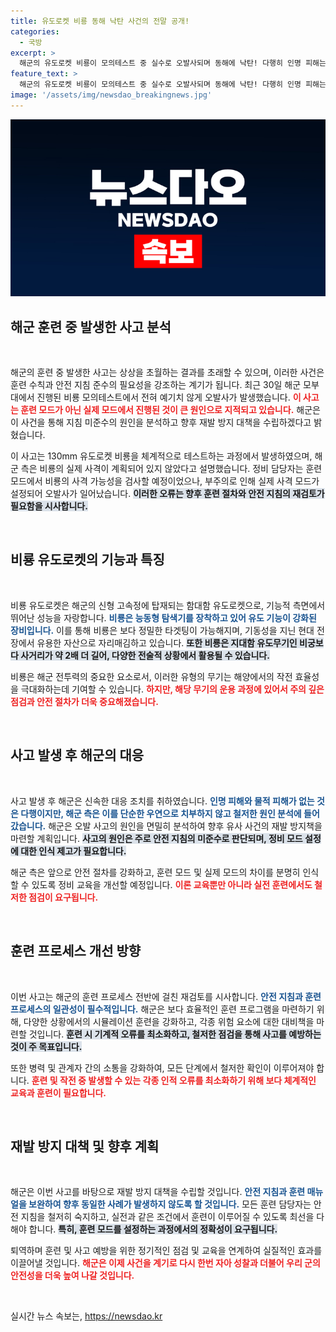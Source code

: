```yaml
---
title: 유도로켓 비룡 동해 낙탄 사건의 전말 공개!
categories:
  - 국방
excerpt: >
  해군의 유도로켓 비룡이 모의테스트 중 실수로 오발사되며 동해에 낙탄! 다행히 인명 피해는 없었지만, 안전 지침 미준수가 초래한 위험을 두고 해군은 원인 분석과 재발 방지 대책 마련에 나설 예정이다. 클릭해 더 알아보세요!
feature_text: >
  해군의 유도로켓 비룡이 모의테스트 중 실수로 오발사되며 동해에 낙탄! 다행히 인명 피해는 없었지만, 안전 지침 미준수가 초래한 위험을 두고 해군은 원인 분석과 재발 방지 대책 마련에 나설 예정이다. 클릭해 더 알아보세요!
image: '/assets/img/newsdao_breakingnews.jpg'
---
```


<p><img src="/assets/img/newsdao_breakingnews.jpg" alt="implanttips 속보" /></p>

<h2 data-ke-size="size26">해군 훈련 중 발생한 사고 분석</h2>

<p data-ke-size="size16">&nbsp;</p>

<p>해군의 훈련 중 발생한 사고는 상상을 초월하는 결과를 초래할 수 있으며, 이러한 사건은 훈련 수칙과 안전 지침 준수의 필요성을 강조하는 계기가 됩니다. 최근 30일 해군 모부대에서 진행된 비룡 모의테스트에서 전혀 예기치 않게 오발사가 발생했습니다. <b><span style="color: #ee2323;">이 사고는 훈련 모드가 아닌 실제 모드에서 진행된 것이 큰 원인으로 지적되고 있습니다.</span></b> 해군은 이 사건을 통해 지침 미준수의 원인을 분석하고 향후 재발 방지 대책을 수립하겠다고 밝혔습니다.</p>

<p>이 사고는 130mm 유도로켓 비룡을 체계적으로 테스트하는 과정에서 발생하였으며, 해군 측은 비룡의 실제 사격이 계획되어 있지 않았다고 설명했습니다. 정비 담당자는 훈련 모드에서 비룡의 사격 가능성을 검사할 예정이었으나, 부주의로 인해 실제 사격 모드가 설정되어 오발사가 일어났습니다. <b><span style="background-color: #21538527;">이러한 오류는 향후 훈련 절차와 안전 지침의 재검토가 필요함을 시사합니다.</span></b> </p>

<p data-ke-size="size16">&nbsp;</p>

<h2 data-ke-size="size26">비룡 유도로켓의 기능과 특징</h2>

<p data-ke-size="size16">&nbsp;</p>

<p>비룡 유도로켓은 해군의 신형 고속정에 탑재되는 함대함 유도로켓으로, 기능적 측면에서 뛰어난 성능을 자랑합니다. <b><span style="color: #1a5490;">비룡은 능동형 탐색기를 장착하고 있어 유도 기능이 강화된 장비입니다.</span></b> 이를 통해 비룡은 보다 정밀한 타겟팅이 가능해지며, 기동성을 지닌 현대 전장에서 유용한 자산으로 자리매김하고 있습니다. <b><span style="background-color: #21538527;">또한 비룡은 지대함 유도무기인 비궁보다 사거리가 약 2배 더 길어, 다양한 전술적 상황에서 활용될 수 있습니다.</span></b></p>

<p>비룡은 해군 전투력의 중요한 요소로서, 이러한 유형의 무기는 해양에서의 작전 효율성을 극대화하는데 기여할 수 있습니다. <b><span style="color: #ee2323;">하지만, 해당 무기의 운용 과정에 있어서 주의 깊은 점검과 안전 절차가 더욱 중요해졌습니다.</span></b> </p>

<p data-ke-size="size16">&nbsp;</p>

<h2 data-ke-size="size26">사고 발생 후 해군의 대응</h2>

<p data-ke-size="size16">&nbsp;</p>

<p>사고 발생 후 해군은 신속한 대응 조치를 취하였습니다. <b><span style="color: #1a5490;">인명 피해와 물적 피해가 없는 것은 다행이지만, 해군 측은 이를 단순한 우연으로 치부하지 않고 철저한 원인 분석에 들어갔습니다.</span></b> 해군은 오발 사고의 원인을 면밀히 분석하여 향후 유사 사건의 재발 방지책을 마련할 계획입니다. <b><span style="background-color: #21538527;">사고의 원인은 주로 안전 지침의 미준수로 판단되며, 정비 모드 설정에 대한 인식 제고가 필요합니다.</span></b></p>

<p>해군 측은 앞으로 안전 절차를 강화하고, 훈련 모드 및 실제 모드의 차이를 분명히 인식할 수 있도록 정비 교육을 개선할 예정입니다. <b><span style="color: #ee2323;">이론 교육뿐만 아니라 실전 훈련에서도 철저한 점검이 요구됩니다.</span></b></p>

<p data-ke-size="size16">&nbsp;</p>

<h2 data-ke-size="size26">훈련 프로세스 개선 방향</h2>

<p data-ke-size="size16">&nbsp;</p>

<p>이번 사고는 해군의 훈련 프로세스 전반에 걸친 재검토를 시사합니다. <b><span style="color: #1a5490;">안전 지침과 훈련 프로세스의 일관성이 필수적입니다.</span></b> 해군은 보다 효율적인 훈련 프로그램을 마련하기 위해, 다양한 상황에서의 시뮬레이션 훈련을 강화하고, 각종 위험 요소에 대한 대비책을 마련할 것입니다. <b><span style="background-color: #21538527;">훈련 시 기계적 오류를 최소화하고, 철저한 점검을 통해 사고를 예방하는 것이 주 목표입니다.</span></b></p>

<p>또한 병력 및 관계자 간의 소통을 강화하여, 모든 단계에서 철저한 확인이 이루어져야 합니다. <b><span style="color: #ee2323;">훈련 및 작전 중 발생할 수 있는 각종 인적 오류를 최소화하기 위해 보다 체계적인 교육과 훈련이 필요합니다.</span></b></p>

<p data-ke-size="size16">&nbsp;</p>

<h2 data-ke-size="size26">재발 방지 대책 및 향후 계획</h2>

<p data-ke-size="size16">&nbsp;</p>

<p>해군은 이번 사고를 바탕으로 재발 방지 대책을 수립할 것입니다. <b><span style="color: #1a5490;">안전 지침과 훈련 매뉴얼을 보완하여 향후 동일한 사례가 발생하지 않도록 할 것입니다.</span></b> 모든 훈련 담당자는 안전 지침을 철저히 숙지하고, 실전과 같은 조건에서 훈련이 이루어질 수 있도록 최선을 다해야 합니다. <b><span style="background-color: #21538527;">특히, 훈련 모드를 설정하는 과정에서의 정확성이 요구됩니다.</span></b></p>

<p>퇴역하며 훈련 및 사고 예방을 위한 정기적인 점검 및 교육을 연계하여 실질적인 효과를 이끌어낼 것입니다. <b><span style="color: #ee2323;">해군은 이제 사건을 계기로 다시 한번 자아 성찰과 더불어 우리 군의 안전성을 더욱 높여 나갈 것입니다.</span></b> </p>

<p data-ke-size="size16">&nbsp;</p>
실시간 뉴스 속보는, <a href="https://newsdao.kr" rel="dofollow">https://newsdao.kr</a>


